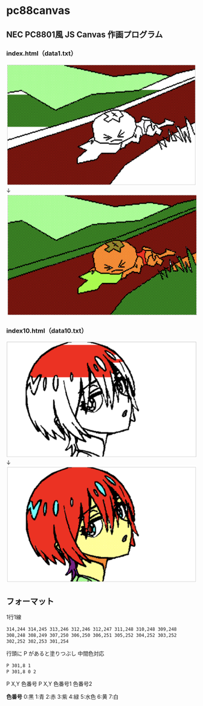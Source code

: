 # pc88canvas

## NEC PC8801風 JS Canvas 作画プログラム

### index.html（data1.txt）

![PC88Canvas](img/01.png)
　↓
![PC88Canvas](img/02.png)

### index10.html（data10.txt）

![PC88Canvas](img/11.png)
　↓
![PC88Canvas](img/12.png)

## フォーマット

1行1線
```
314,244 314,245 313,246 312,246 312,247 311,248 310,248 309,248 308,248 308,249 307,250 306,250 306,251 305,252 304,252 303,252 302,252 302,253 301,254
```

行頭に P があると塗りつぶし
中間色対応
```
P 301,8 1
P 301,8 0 2
```

P X,Y 色番号
P X,Y 色番号1 色番号2

**色番号**
0:黒 1:青 2:赤 3:紫 4:緑 5:水色 6:黄 7:白
